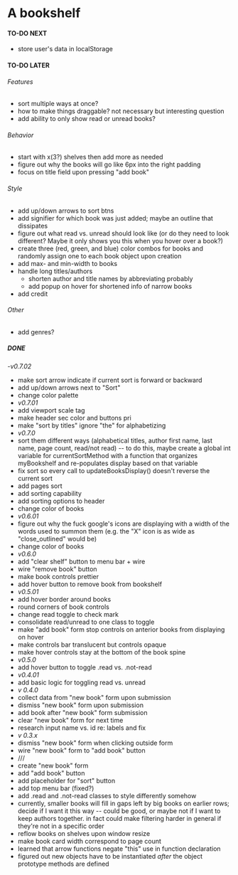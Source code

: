 # A bookshelf

#### TO-DO NEXT
- store user's data in localStorage

#### TO-DO LATER
###### Features
- sort multiple ways at once?
- how to make things draggable?  not necessary but interesting question
- add ability to only show read or unread books?
###### Behavior
- start with x(3?) shelves then add more as needed
- figure out why the books will go like 6px into the right padding
- focus on title field upon pressing "add book"
###### Style
- add up/down arrows to sort btns
- add signifier for which book was just added; maybe an outline that dissipates
- figure out what read vs. unread should look like (or do they need to look different?  Maybe it only shows you this when you hover over a book?)
- create three (red, green, and blue) color combos for books and randomly assign one to each book object upon creation
- add max- and min-width to books
- handle long titles/authors
    - shorten author and title names by abbreviating probably
    - add popup on hover for shortened info of narrow books
- add credit
###### Other
- add genres?

##### DONE
-*v0.7.02*
- make sort arrow indicate if current sort is forward or backward
- add up/down arrows next to "Sort"
- change color palette
- *v0.7.01*
- add viewport scale tag
- make header sec color and buttons pri
- make "sort by titles" ignore "the" for alphabetizing
- *v0.7.0*
- sort them different ways (alphabetical titles, author first name, last name, page count, read/not read) -- to do this, maybe create a global int variable for currentSortMethod with a function that organizes myBookshelf and re-populates display based on that variable
- fix sort so every call to updateBooksDisplay() doesn't reverse the current sort
- add pages sort
- add sorting capability 
- add sorting options to header
- change color of books
- *v0.6.01*
- figure out why the fuck google's icons are displaying with a width of the words used to summon them (e.g. the "X" icon is as wide as "close_outlined" would be)
- change color of books
- *v0.6.0*
- add "clear shelf" button to menu bar + wire
- wire "remove book" button
- make book controls prettier
- add hover button to remove book from bookshelf
- *v0.5.01*
- add hover border around books
- round corners of book controls
- change read toggle to check mark
- consolidate read/unread to one class to toggle
- make "add book" form stop controls on anterior books from displaying on hover
- make controls bar translucent but controls opaque
- make hover controls stay at the bottom of the book spine
- *v0.5.0*
- add hover button to toggle .read vs. .not-read
- *v0.4.01*
- add basic logic for toggling read vs. unread
- *v 0.4.0*
- collect data from "new book" form upon submission
- dismiss "new book" form upon submission
- add book after "new book" form submission
- clear "new book" form for next time
- research input name vs. id re: labels and fix
- *v 0.3.x*
- dismiss "new book" form when clicking outside form
- wire "new book" form to "add book" button
- ///
- create "new book" form
- add "add book" button
- add placeholder for "sort" button
- add top menu bar (fixed?)
- add .read and .not-read classes to style differently somehow
- currently, smaller books will fill in gaps left by big books on earlier rows; decide if I want it this way -- could be good, or maybe not if I want to keep authors together.  in fact could make filtering harder in general if they're not in a specific order
- reflow books on shelves upon window resize
- make book card width correspond to page count
- learned that arrow functions negate "this" use in function declaration
- figured out new objects have to be instantiated *after* the object prototype methods are defined